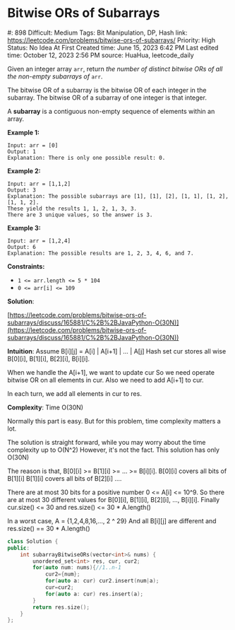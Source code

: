 # Bitwise ORs of Subarrays

#: 898
Difficult: Medium
Tags: Bit Manipulation, DP, Hash
link: https://leetcode.com/problems/bitwise-ors-of-subarrays/
Priority: High
Status: No Idea At First
Created time: June 15, 2023 6:42 PM
Last edited time: October 12, 2023 2:56 PM
source: HuaHua, leetcode_daily

Given an integer array `arr`, return *the number of distinct bitwise ORs of all the non-empty subarrays of* `arr`.

The bitwise OR of a subarray is the bitwise OR of each integer in the subarray. The bitwise OR of a subarray of one integer is that integer.

A **subarray** is a contiguous non-empty sequence of elements within an array.

**Example 1:**

```
Input: arr = [0]
Output: 1
Explanation: There is only one possible result: 0.

```

**Example 2:**

```
Input: arr = [1,1,2]
Output: 3
Explanation: The possible subarrays are [1], [1], [2], [1, 1], [1, 2], [1, 1, 2].
These yield the results 1, 1, 2, 1, 3, 3.
There are 3 unique values, so the answer is 3.

```

**Example 3:**

```
Input: arr = [1,2,4]
Output: 6
Explanation: The possible results are 1, 2, 3, 4, 6, and 7.

```

**Constraints:**

- `1 <= arr.length <= 5 * 104`
- `0 <= arr[i] <= 109`

**Solution**:

[https://leetcode.com/problems/bitwise-ors-of-subarrays/discuss/165881/C%2B%2BJavaPython-O(30N)](https://leetcode.com/problems/bitwise-ors-of-subarrays/discuss/165881/C%2B%2BJavaPython-O(30N))

**Intuition**:
Assume B[i][j] = A[i] | A[i+1] | ... | A[j]
Hash set cur stores all wise B[0][i], B[1][i], B[2][i], B[i][i].

When we handle the A[i+1], we want to update cur
So we need operate bitwise OR on all elements in cur.
Also we need to add A[i+1] to cur.

In each turn, we add all elements in cur to res.

**Complexity**:
Time O(30N)

Normally this part is easy.
But for this problem, time complexity matters a lot.

The solution is straight forward,
while you may worry about the time complexity up to O(N^2)
However, it's not the fact.
This solution has only O(30N)

The reason is that, B[0][i] >= B[1][i] >= ... >= B[i][i].
B[0][i] covers all bits of B[1][i]
B[1][i] covers all bits of B[2][i]
....

There are at most 30 bits for a positive number 0 <= A[i] <= 10^9.
So there are at most 30 different values for B[0][i], B[1][i], B[2][i], ..., B[i][i].
Finally cur.size() <= 30 and res.size() <= 30 * A.length()

In a worst case, A = {1,2,4,8,16,..., 2 ^ 29}
And all B[i][j] are different and res.size() == 30 * A.length()

```cpp
class Solution {
public:
    int subarrayBitwiseORs(vector<int>& nums) {
        unordered_set<int> res, cur, cur2;
        for(auto num: nums){//1..n-1
            cur2={num};
            for(auto a: cur) cur2.insert(num|a);
            cur=cur2;
            for(auto a: cur) res.insert(a);
        }
        return res.size();
    }
};
```